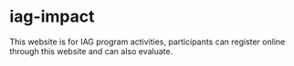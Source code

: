 # iag-impact
This website is for IAG program activities, participants can register online through this website and can also evaluate.
